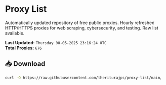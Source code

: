 # Proxy List

Automatically updated repository of free public proxies. Hourly refreshed HTTP/HTTPS proxies for web scraping, cybersecurity, and testing. Raw list available.

**Last Updated:** `Thursday 08-05-2025 23:16:24 UTC`  
**Total Proxies:** `676`

## 📥 Download
```bash
curl -O https://raw.githubusercontent.com/theriturajps/proxy-list/main/proxies.txt

